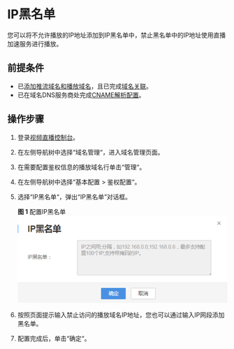# IP黑名单<a name="live_01_0050"></a>

您可以将不允许播放的IP地址添加到IP黑名单中，禁止黑名单中的IP地址使用直播加速服务进行播放。

## 前提条件<a name="section38573451572"></a>

-   已[添加推流域名和播放域名](添加域名.md)，且已完成[域名关联](关联域名.md)。
-   已在域名DNS服务商处完成[CNAME解析配置](配置CNAME.md)。

## 操作步骤<a name="zh-cn_topic_0194695756_section82280477454"></a>

1.  登录[视频直播控制台](https://console.huaweicloud.com/live)。
2.  在左侧导航树中选择“域名管理“，进入域名管理页面。
3.  在需要配置鉴权信息的播放域名行单击“管理“。
4.  在左侧导航树中选择“基本配置 \> 鉴权配置“。
5.  选择“IP黑名单“，弹出“IP黑名单”对话框。

    **图 1**  配置IP黑名单<a name="zh-cn_topic_0194695756_fig1229631411313"></a>  
    ![](figures/配置IP黑名单.png "配置IP黑名单")

6.  按照页面提示输入禁止访问的播放域名IP地址，您也可以通过输入IP网段添加黑名单。
7.  配置完成后，单击“确定“。

